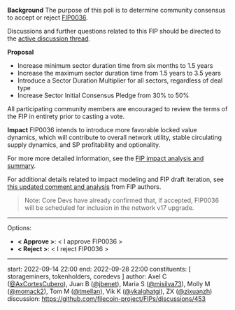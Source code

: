 **Background**
The purpose of this poll is to determine community consensus to accept or reject [FIP0036](https://github.com/filecoin-project/FIPs/blob/master/FIPS/fip-0036.md).

Discussions and further questions related to this FIP should be directed to the [active discussion thread](https://github.com/filecoin-project/FIPs/discussions/453).

**Proposal**
* Increase minimum sector duration time from six months to 1.5 years
* Increase the maximum sector duration time from 1.5 years to 3.5 years
* Introduce a Sector Duration Multiplier for all sectors, regardless of deal type
* Increase Sector Initial Consensus Pledge from 30% to 50%

All participating community members are encouraged to review the terms of the FIP in entirety prior to casting a vote.

**Impact**
FIP0036 intends to introduce more favorable locked value dynamics, which will contribute to overall network utility, stable circulating supply dynamics, and SP profitability and optionality.

For more more detailed information, see the [FIP impact analysis and summary](https://pl-strflt.notion.site/Duration-Changes-FIP-discussion-Analysis-Summary-735ce6685b7946f0a03fc13c3fe271fa).

For additional details related to impact modeling and FIP draft iteration, see [this updated comment and analysis](https://pl-strflt.notion.site/Duration-FIP-revisions-7426f344685940409ac513a0ffcccc86) from FIP authors.

> Note: Core Devs have already confirmed that, if accepted, FIP0036 will be scheduled for inclusion in the network v17 upgrade.
---
Options:
- **< Approve >**: < I approve FIP0036 >
- **< Reject >**: < I reject FIP0036 >

---
start: 2022-09-14 22:00
end: 2022-09-28 22:00
constituents: [ storageminers, tokenholders, coredevs ]
author: Axel C ([@AxCortesCubero](https://github.com/AxCortesCubero)), Juan B ([@jbenet](https://github.com/jbenet)), Maria S ([@misilva73](https://github.com/misilva73)), Molly M ([@momack2](https://github.com/momack2)), Tom M ([@tmellan](https://github.com/tmellan)), Vik K ([@vkalghatgi](https://github.com/vkalghatgi)), ZX ([@zixuanzh](https://github.com/zixuanzh))
discussion: https://github.com/filecoin-project/FIPs/discussions/453
